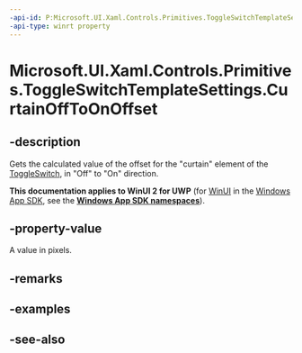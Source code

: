 ```yaml
---
-api-id: P:Microsoft.UI.Xaml.Controls.Primitives.ToggleSwitchTemplateSettings.CurtainOffToOnOffset
-api-type: winrt property
---
```


<!-- Property syntax
public double CurtainOffToOnOffset { get; }
-->

# Microsoft.UI.Xaml.Controls.Primitives.ToggleSwitchTemplateSettings.CurtainOffToOnOffset

## -description
Gets the calculated value of the offset for the "curtain" element of the [ToggleSwitch](../microsoft.ui.xaml.controls/toggleswitch.md), in "Off" to "On" direction.

**This documentation applies to WinUI 2 for UWP** (for [WinUI](/windows/apps/winui/winui3/) in the [Windows App SDK](/windows/apps/windows-app-sdk/), see the **[Windows App SDK namespaces](/windows/windows-app-sdk/api/winrt/)**).

## -property-value
A value in pixels.

## -remarks

## -examples

## -see-also
